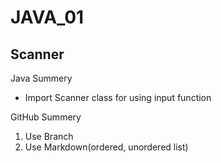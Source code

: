 # JAVA_01

## Scanner

Java Summery
  * Import Scanner class for using input function

GitHub Summery
  1. Use Branch
  1. Use Markdown(ordered, unordered list)
